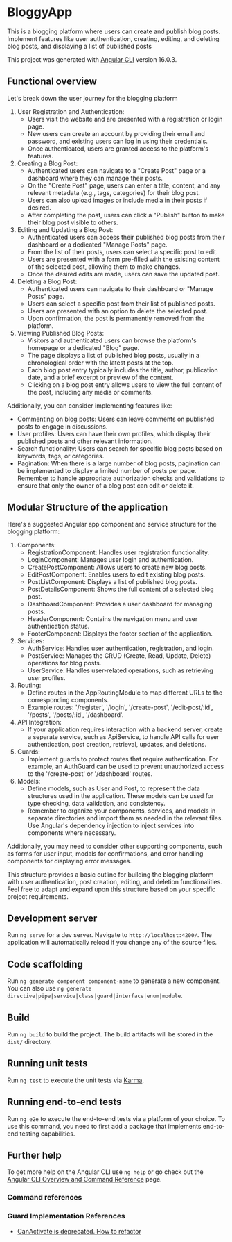 # BloggyApp

This is a blogging platform where users can create and publish blog posts. Implement features like user authentication, creating, editing, and deleting blog posts, and displaying a list of published posts

This project was generated with [Angular CLI](https://github.com/angular/angular-cli) version 16.0.3.

## Functional overview
Let's break down the user journey for the blogging platform
1. User Registration and Authentication:
    * Users visit the website and are presented with a registration or login page.
    * New users can create an account by providing their email and password, and existing users can log in using their credentials.
    * Once authenticated, users are granted access to the platform's features.
2. Creating a Blog Post:
    * Authenticated users can navigate to a "Create Post" page or a dashboard where they can manage their posts.
    * On the "Create Post" page, users can enter a title, content, and any relevant metadata (e.g., tags, categories) for their blog post.
    * Users can also upload images or include media in their posts if desired.
    * After completing the post, users can click a "Publish" button to make their blog post visible to others.
3. Editing and Updating a Blog Post:
    * Authenticated users can access their published blog posts from their dashboard or a dedicated "Manage Posts" page.
    * From the list of their posts, users can select a specific post to edit.
    * Users are presented with a form pre-filled with the existing content of the selected post, allowing them to make changes.
    * Once the desired edits are made, users can save the updated post.
4. Deleting a Blog Post:
    * Authenticated users can navigate to their dashboard or "Manage Posts" page.
    * Users can select a specific post from their list of published posts.
    * Users are presented with an option to delete the selected post.
    * Upon confirmation, the post is permanently removed from the platform.
5. Viewing Published Blog Posts:
    * Visitors and authenticated users can browse the platform's homepage or a dedicated "Blog" page.
    * The page displays a list of published blog posts, usually in a chronological order with the latest posts at the top.
    * Each blog post entry typically includes the title, author, publication date, and a brief excerpt or preview of the content.
    * Clicking on a blog post entry allows users to view the full content of the post, including any media or comments.

Additionally, you can consider implementing features like:
* Commenting on blog posts: Users can leave comments on published posts to engage in discussions.
* User profiles: Users can have their own profiles, which display their published posts and other relevant information.
* Search functionality: Users can search for specific blog posts based on keywords, tags, or categories.
* Pagination: When there is a large number of blog posts, pagination can be implemented to display a limited number of posts per page.
Remember to handle appropriate authorization checks and validations to ensure that only the owner of a blog post can edit or delete it.

## Modular Structure of the application
Here's a suggested Angular app component and service structure for the blogging platform:
1. Components:
    * RegistrationComponent: Handles user registration functionality.
    * LoginComponent: Manages user login and authentication.
    * CreatePostComponent: Allows users to create new blog posts.
    * EditPostComponent: Enables users to edit existing blog posts.
    * PostListComponent: Displays a list of published blog posts.
    * PostDetailsComponent: Shows the full content of a selected blog post.
    * DashboardComponent: Provides a user dashboard for managing posts.
    * HeaderComponent: Contains the navigation menu and user authentication status.
    * FooterComponent: Displays the footer section of the application.
2. Services:
    * AuthService: Handles user authentication, registration, and login.
    * PostService: Manages the CRUD (Create, Read, Update, Delete) operations for blog posts.
    * UserService: Handles user-related operations, such as retrieving user profiles.
3. Routing:
    * Define routes in the AppRoutingModule to map different URLs to the corresponding components.
    * Example routes: '/register', '/login', '/create-post', '/edit-post/:id', '/posts', '/posts/:id', '/dashboard'.
4. API Integration:
    * If your application requires interaction with a backend server, create a separate service, such as ApiService, to handle API calls for user authentication, post creation, retrieval, updates, and deletions.
5. Guards:
    * Implement guards to protect routes that require authentication. For example, an AuthGuard can be used to prevent unauthorized access to the '/create-post' or '/dashboard' routes.
6. Models:
    * Define models, such as User and Post, to represent the data structures used in the application. These models can be used for type checking, data validation, and consistency.
    * Remember to organize your components, services, and models in separate directories and import them as needed in the relevant files. Use Angular's dependency injection to inject services into components where necessary.

Additionally, you may need to consider other supporting components, such as forms for user input, modals for confirmations, and error handling components for displaying error messages.

This structure provides a basic outline for building the blogging platform with user authentication, post creation, editing, and deletion functionalities. Feel free to adapt and expand upon this structure based on your specific project requirements.

## Development server

Run `ng serve` for a dev server. Navigate to `http://localhost:4200/`. The application will automatically reload if you change any of the source files.

## Code scaffolding

Run `ng generate component component-name` to generate a new component. You can also use `ng generate directive|pipe|service|class|guard|interface|enum|module`.

## Build

Run `ng build` to build the project. The build artifacts will be stored in the `dist/` directory.

## Running unit tests

Run `ng test` to execute the unit tests via [Karma](https://karma-runner.github.io).

## Running end-to-end tests

Run `ng e2e` to execute the end-to-end tests via a platform of your choice. To use this command, you need to first add a package that implements end-to-end testing capabilities.

## Further help

To get more help on the Angular CLI use `ng help` or go check out the [Angular CLI Overview and Command Reference](https://angular.io/cli) page.

### Command references

### Guard Implementation References
* [CanActivate is deprecated. How to refactor](https://stackoverflow.com/questions/75816948/canactivate-is-deprecated-how-to-refactor)
